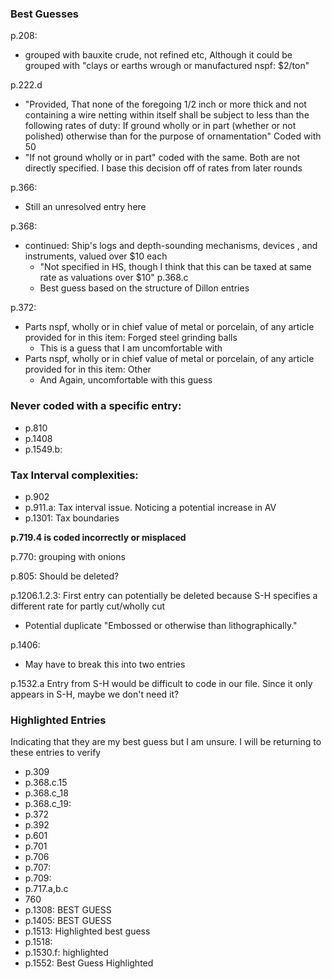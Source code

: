 

### Best Guesses

p.208:

- grouped with bauxite crude, not refined etc, Although it could be grouped with "clays or earths wrough or manufactured nspf: $2/ton"

p.222.d 
    

- "Provided, That none of the foregoing 1/2 inch or more thick and not containing a wire netting within itself shall be subject to less than the following rates of duty: If ground wholly or in part (whether or not polished) otherwise than for the purpose of ornamentation" Coded with 50
- "If not ground wholly or in part" coded with the same. Both are not directly specified. I base this decision off of rates from later rounds

p.366:

- Still an unresolved entry here

p.368:

- continued: Ship's logs and depth-sounding mechanisms, devices , and instruments, valued over $10 each
  - "Not specified in HS, though I think that this can be taxed at same rate as valuations over $10"
    p.368.c 
  - Best guess based on the structure of Dillon entries

p.372:

- Parts nspf, wholly or in chief value of metal or porcelain, of any article provided for in this item: Forged steel grinding balls
  - This is a guess that I am uncomfortable with
- Parts nspf, wholly or in chief value of metal or porcelain, of any article provided for in this item: Other
  - And Again, uncomfortable with this guess 

### Never coded with a specific entry:

- p.810
- p.1408
- p.1549.b: 

### Tax Interval complexities:

- p.902
- p.911.a:  Tax interval issue. Noticing a potential increase in AV
- p.1301: Tax boundaries



**p.719.4 is coded incorrectly or misplaced**

p.770: grouping with onions

p.805: Should be deleted?

p.1206.1.2.3: First entry can potentially be deleted because S-H specifies a different rate for partly cut/wholly cut

-  Potential duplicate "Embossed or otherwise than lithographically."


p.1406: 
- May have to break this into two entries 

p.1532.a Entry from S-H would be difficult to code in our file. Since it only appears in S-H, maybe we don't need it?



### Highlighted Entries 

Indicating that they are my best guess but I am unsure. I will be returning to these entries to verify 

- p.309
- p.368.c.15
- p.368.c_18 
- p.368.c_19:
- p.372
- p.392
- p.601
- p.701
- p.706
- p.707:
- p.709:
- p.717.a,b.c
- 760
- p.1308: BEST GUESS
- p.1405: BEST GUESS
- p.1513: Highlighted best guess
- p.1518:
- p.1530.f: highlighted
- p.1552: Best Guess Highlighted